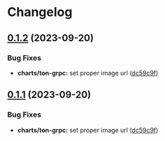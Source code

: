 # Changelog

## [0.1.2](https://github.com/getgems-io/tonlibjson/compare/charts/ton-grpc-v0.1.1...charts/ton-grpc-v0.1.2) (2023-09-20)


### Bug Fixes

* **charts/ton-grpc:** set proper image url ([dc59c9f](https://github.com/getgems-io/tonlibjson/commit/dc59c9fc44a676e32e06eeaed0126474dbfaaf57))

## [0.1.1](https://github.com/getgems-io/tonlibjson/compare/ton-grpc-v0.1.0...ton-grpc-v0.1.1) (2023-09-20)


### Bug Fixes

* **charts/ton-grpc:** set proper image url ([dc59c9f](https://github.com/getgems-io/tonlibjson/commit/dc59c9fc44a676e32e06eeaed0126474dbfaaf57))
